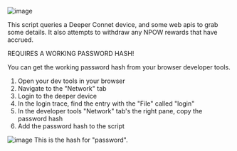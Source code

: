 ![image](https://github.com/OutOfThisPlanet/Deeper-PowerShell/assets/42836083/d4f51b04-5dee-4962-b1b6-ed6b884f5728)

This script queries a Deeper Connet device, and some web apis to grab some details. 
It also attempts to withdraw any NPOW rewards that have accrued. 

REQUIRES A WORKING PASSWORD HASH!

You can get the working password hash from your browser developer tools. 

1) Open your dev tools in your browser
2) Navigate to the "Network" tab
3) Login to the deeper device
4) In the login trace, find the entry with the "File" called "login"
5) In the developer tools "Network" tab's the right pane, copy the password hash
6) Add the password hash to the script

![image](https://github.com/OutOfThisPlanet/Deeper-PowerShell/assets/42836083/252afe6c-089f-4866-a01d-51f47185d849)
This is the hash for "password". 
